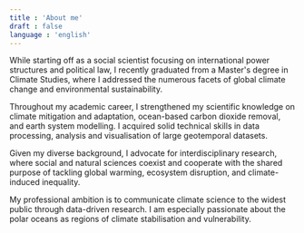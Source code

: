 ```yaml
---
title : 'About me'
draft : false
language : 'english'
---
```


While starting off as a social scientist focusing on international power structures and political law, I recently graduated from a Master's degree in Climate Studies, where I addressed the numerous facets of global climate change and environmental sustainability.

Throughout my academic career, I strengthened my scientific knowledge on climate mitigation and adaptation, ocean-based carbon dioxide removal, and earth system modelling. I acquired solid technical skills in data processing, analysis and visualisation of large geotemporal datasets. 

Given my diverse background, I advocate for interdisciplinary research, where social and natural sciences coexist and cooperate with the shared purpose of tackling global warming, ecosystem disruption, and climate-induced inequality. 

My professional ambition is to communicate climate science to the widest public through data-driven research. I am especially passionate about the polar oceans as regions of climate stabilisation and vulnerability. 